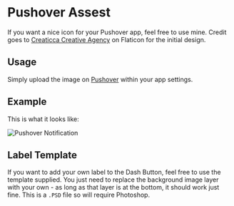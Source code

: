 # Pushover Assest

If you want a nice icon for your Pushover app, feel free to use mine. Credit goes to [Creaticca Creative Agency](https://www.flaticon.com/authors/creaticca-creative-agency) on Flaticon for the initial design.

## Usage

Simply upload the image on [Pushover](https://pushover.net) within your app settings.

## Example

This is what it looks like:

![Pushover Notification](https://github.com/raspberrycoulis/dashdoorbell/blob/master/assets/dashdoorbell.png)

## Label Template

If you want to add your own label to the Dash Button, feel free to use the template supplied. You just need to replace the background image layer with your own - as long as that layer is at the bottom, it should work just fine. This is a `.PSD` file so will require Photoshop.
